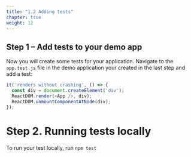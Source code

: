 ```yaml
---
title: "1.2 Adding tests"
chapter: true
weight: 12
---
```


## Step 1 – Add tests to your demo app

Now you will create some tests for your application. Navigate to the `app.test.js` file in the demo application your created in the last step and add a test:

```js
it('renders without crashing', () => {
  const div = document.createElement('div');
  ReactDOM.render(<App />, div);
  ReactDOM.unmountComponentAtNode(div);
});
```

# Step 2. Running tests locally

To run your test locally, run `npm test`